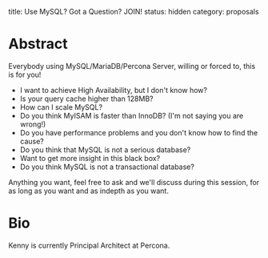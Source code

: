 title: Use MySQL? Got a Question? JOIN!
status: hidden
category: proposals


# Abstract

Everybody using MySQL/MariaDB/Percona Server, willing or forced to, this is for you!

- I want to achieve High Availability, but I don't know how?
- Is your query cache higher than 128MB?
- How can I scale MySQL?
- Do you think MyISAM is faster than InnoDB? (I'm not saying you are wrong!)
- Do you have performance problems and you don't know how to find the cause?
- Do you think that MySQL is not a serious database?
- Want to get more insight in this black box?
- Do you think MySQL is not a transactional database?

Anything you want, feel free to ask and we'll discuss during this session, for as long as you want and as indepth as you want.


# Bio

Kenny is currently Principal Architect at Percona.


